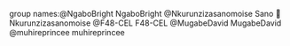 
group names:@NgaboBright	NgaboBright
@Nkurunzizasanomoise	Sano 🪽 Nkurunzizasanomoise
@F48-CEL	F48-CEL
@MugabeDavid	MugabeDavid
@muhireprincee	muhireprincee
